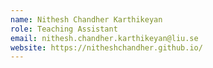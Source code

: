```yaml
---
name: Nithesh Chandher Karthikeyan
role: Teaching Assistant
email: nithesh.chandher.karthikeyan@liu.se
website: https://nitheshchandher.github.io/
---
```


